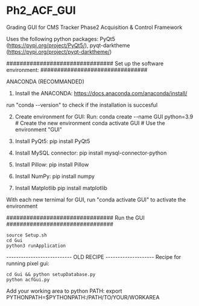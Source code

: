 # Ph2_ACF_GUI
Grading GUI for CMS Tracker Phase2 Acquisition &amp; Control Framework

Uses the following python packages: PyQt5 (https://pypi.org/project/PyQt5/), pyqt-darktheme (https://pypi.org/project/pyqt-darktheme/)


################################
Set up the software environment:
################################

ANACONDA (RECOMMANDED) 

1. Install the ANACONDA:
https://docs.anaconda.com/anaconda/install/

run "conda --version" to check if the  installation is succesful

2. Create environment for GUI:
Run:
conda create --name GUI python=3.9   # Create the new environment
conda activate GUI                   # Use the environment "GUI"

3. Install PyQt5:
pip install PyQt5

4. Install MySQL connector:
pip install mysql-connector-python

5. Install Pillow:
pip install Pillow

6. Install NumPy:
pip install numpy

7. Install Matplotlib
pip install matplotlib

With each new ternimal for GUI, run "conda activate GUI" to activate the environment

################################
Run the GUI
################################

```
source Setup.sh
cd Gui
python3 runApplication
```

















--------------------------- OLD RECIPE --------------------
Recipe for running pixel gui:
```
cd Gui && python setupDatabase.py
python acfGui.py
```

Add your working area to python PATH:
export PYTHONPATH=$PYTHONPATH:/PATH/TO/YOUR/WORKAREA
